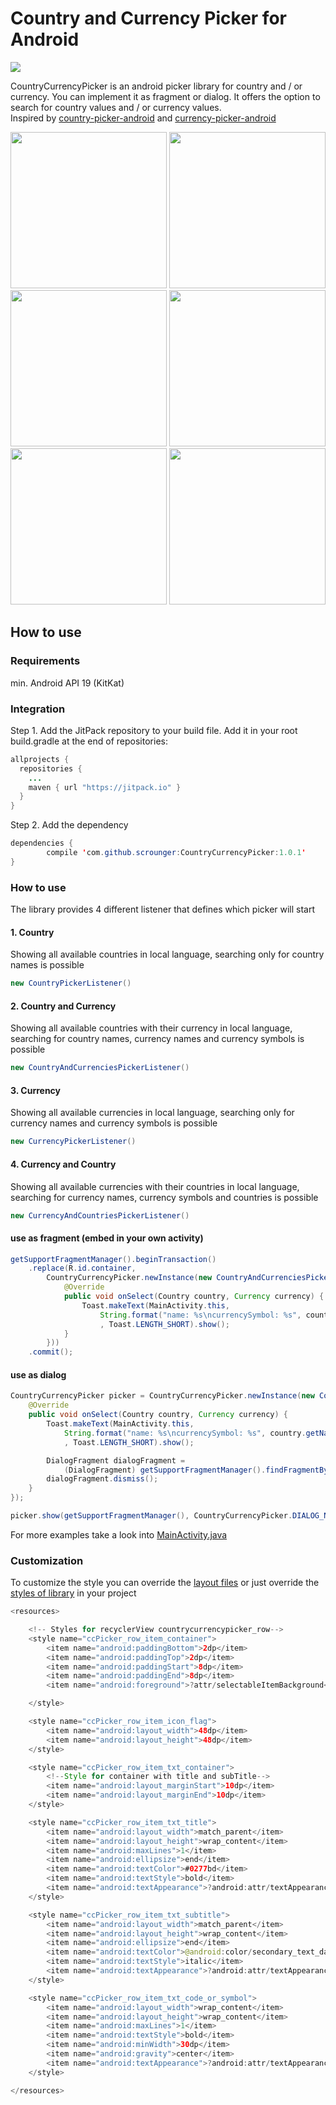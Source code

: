 

# Country and Currency Picker for Android

 [![](https://img.shields.io/badge/paypal-donate-yellow.svg)](https://www.paypal.com/cgi-bin/webscr?cmd=_s-xclick&hosted_button_id=VT4V9FULB93JW)

CountryCurrencyPicker is an android picker library for country and / or currency. You can implement it as fragment or dialog. It offers the option to search for country values and / or currency values.
<br />Inspired by [country-picker-android](https://github.com/mukeshsolanki/country-picker-android) and [currency-picker-android](https://github.com/midorikocak/currency-picker-android)

<p align="center">
  <img src="/Screenshots/country.png" width="250"/>
  <img src="/Screenshots/Country%26Currency.png" width="250"/>
  <img src="/Screenshots/Currency.png" width="250"/>
  <img src="/Screenshots/Currency%26Country.png" width="250"/>
  <img src="/Screenshots/dialog.png" width="250"/>
  <img src="/Screenshots/search.png" width="250"/>
</p>

## How to use

### Requirements
min. Android API 19 (KitKat)

### Integration

Step 1\. Add the JitPack repository to your build file. Add it in your root build.gradle at the end of repositories:

```java
allprojects {
  repositories {
    ...
    maven { url "https://jitpack.io" }
  }
}
```

Step 2\. Add the dependency

```java
dependencies {
        compile 'com.github.scrounger:CountryCurrencyPicker:1.0.1'
}
```

### How to use
The library provides 4 different listener that defines which picker will start
#### 1\. Country

Showing all available countries in local language, searching only for country names is possible

```java
new CountryPickerListener()
```
#### 2\. Country and Currency

Showing all available countries with their currency in local language, searching for country names, currency names and currency symbols is possible

```java
new CountryAndCurrenciesPickerListener()
```

#### 3\. Currency

Showing all available currencies in local language, searching only for currency names and currency symbols is possible

```java
new CurrencyPickerListener()
```

#### 4\. Currency and Country

Showing all available currencies with their countries in local language, searching for currency names, currency symbols and countries is possible

```java
new CurrencyAndCountriesPickerListener()
```

#### use as fragment (embed in your own activity)
```java
getSupportFragmentManager().beginTransaction()
    .replace(R.id.container,
        CountryCurrencyPicker.newInstance(new CountryAndCurrenciesPickerListener() {
            @Override
            public void onSelect(Country country, Currency currency) {
                Toast.makeText(MainActivity.this,
                    String.format("name: %s\ncurrencySymbol: %s", country.getName(), currency.getSymbol())
                    , Toast.LENGTH_SHORT).show();
            }
        }))
    .commit();
```

#### use as dialog
```java
CountryCurrencyPicker picker = CountryCurrencyPicker.newInstance(new CountryAndCurrenciesPickerListener() {
    @Override
    public void onSelect(Country country, Currency currency) {
        Toast.makeText(MainActivity.this,
            String.format("name: %s\ncurrencySymbol: %s", country.getName(), currency.getSymbol())
            , Toast.LENGTH_SHORT).show();

        DialogFragment dialogFragment =
            (DialogFragment) getSupportFragmentManager().findFragmentByTag(CountryCurrencyPicker.DIALOG_NAME);
        dialogFragment.dismiss();
    }
});

picker.show(getSupportFragmentManager(), CountryCurrencyPicker.DIALOG_NAME);
```

For more examples take a look into [MainActivity.java](/sample/src/main/java/com/scrounger/countrycurrencypicker/sample/MainActivity.java#L52)

### Customization
To customize the style you can override the [layout files](/library/src/main/res/layout) or just override the [styles of library](/library/src/main/res/values/styles.xml) in your project
```java
<resources>

    <!-- Styles for recyclerView countrycurrencypicker_row-->
    <style name="ccPicker_row_item_container">
        <item name="android:paddingBottom">2dp</item>
        <item name="android:paddingTop">2dp</item>
        <item name="android:paddingStart">8dp</item>
        <item name="android:paddingEnd">8dp</item>
        <item name="android:foreground">?attr/selectableItemBackground</item>

    </style>

    <style name="ccPicker_row_item_icon_flag">
        <item name="android:layout_width">48dp</item>
        <item name="android:layout_height">48dp</item>
    </style>

    <style name="ccPicker_row_item_txt_container">
        <!--Style for container with title and subTitle-->
        <item name="android:layout_marginStart">10dp</item>
        <item name="android:layout_marginEnd">10dp</item>
    </style>

    <style name="ccPicker_row_item_txt_title">
        <item name="android:layout_width">match_parent</item>
        <item name="android:layout_height">wrap_content</item>
        <item name="android:maxLines">1</item>
        <item name="android:ellipsize">end</item>
        <item name="android:textColor">#0277bd</item>
        <item name="android:textStyle">bold</item>
        <item name="android:textAppearance">?android:attr/textAppearanceSmall</item>
    </style>

    <style name="ccPicker_row_item_txt_subtitle">
        <item name="android:layout_width">match_parent</item>
        <item name="android:layout_height">wrap_content</item>
        <item name="android:ellipsize">end</item>
        <item name="android:textColor">@android:color/secondary_text_dark</item>
        <item name="android:textStyle">italic</item>
        <item name="android:textAppearance">?android:attr/textAppearanceSmall</item>
    </style>

    <style name="ccPicker_row_item_txt_code_or_symbol">
        <item name="android:layout_width">wrap_content</item>
        <item name="android:layout_height">wrap_content</item>
        <item name="android:maxLines">1</item>
        <item name="android:textStyle">bold</item>
        <item name="android:minWidth">30dp</item>
        <item name="android:gravity">center</item>
        <item name="android:textAppearance">?android:attr/textAppearanceSmall</item>
    </style>

</resources>
```
